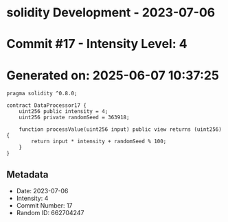 ﻿# solidity Development - 2023-07-06
# Commit #17 - Intensity Level: 4
# Generated on: 2025-06-07 10:37:25
```solidity
pragma solidity ^0.8.0;

contract DataProcessor17 {
    uint256 public intensity = 4;
    uint256 private randomSeed = 363918;

    function processValue(uint256 input) public view returns (uint256) {
        return input * intensity + randomSeed % 100;
    }
}
```
## Metadata
- Date: 2023-07-06
- Intensity: 4
- Commit Number: 17
- Random ID: 662704247

